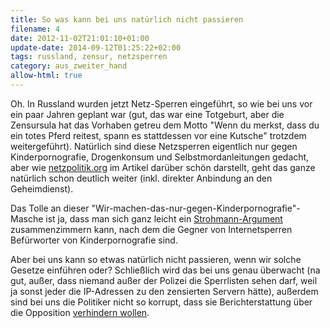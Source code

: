 ```yaml
---
title: So was kann bei uns natürlich nicht passieren
filename: 4
date: 2012-11-02T21:01:10+01:00
update-date: 2014-09-12T01:25:22+02:00
tags: russland, zensur, netzsperren
category: aus_zweiter_hand
allow-html: true
---
```


<p>Oh. In Russland wurden jetzt Netz-Sperren eingeführt, so wie bei uns vor ein paar Jahren geplant war (gut, das war eine Totgeburt, aber die Zensursula hat das Vorhaben getreu dem Motto "Wenn du merkst, dass du ein totes Pferd reitest, spann es stattdessen vor eine Kutsche" trotzdem weitergeführt). Natürlich sind diese Netzsperren eigentlich nur gegen Kinderpornografie, Drogenkonsum und Selbstmordanleitungen gedacht, aber wie <a href="https://netzpolitik.org/2012/internet-zensur-in-russland-es-ist-alles-eingetreten-wovor-wir-immer-gewarnt-haben-sogar-noch-schlimmer/">netzpolitik.org</a> im Artikel darüber schön darstellt, geht das ganze natürlich schon deutlich weiter (inkl. direkter Anbindung an den Geheimdienst).</p>

<p>Das Tolle an dieser "Wir-machen-das-nur-gegen-Kinderpornografie"-Masche ist ja, dass man sich ganz leicht ein <a href="http://de.wikipedia.org/wiki/Strohmann-Argument">Strohmann-Argument</a> zusammenzimmern kann, nach dem die Gegner von Internetsperren Befürworter von Kinderpornografie sind.</p>

<p>Aber bei uns kann so etwas natürlich nicht passieren, wenn wir solche Gesetze einführen oder? Schließlich wird das bei uns genau überwacht (na gut, außer, dass niemand außer der Polizei die Sperrlisten sehen darf, weil ja sonst jeder die IP-Adressen zu den zensierten Servern hätte), außerdem sind bei uns die Politiker nicht so korrupt, dass sie Berichterstattung über die Opposition <a href="http://www.zeit.de/gesellschaft/zeitgeschehen/2012-10/csu-zdf-bericht-bayern-spd">verhindern wollen</a>.</p>


